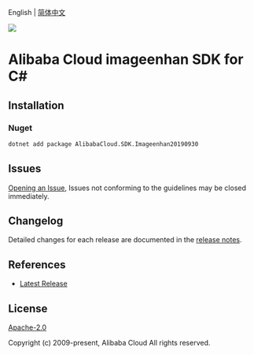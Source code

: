 English | [简体中文](README-CN.md)

![](https://aliyunsdk-pages.alicdn.com/icons/AlibabaCloud.svg)

# Alibaba Cloud imageenhan SDK for C#

## Installation

### Nuget

```bash
dotnet add package AlibabaCloud.SDK.Imageenhan20190930
```

## Issues

[Opening an Issue](https://github.com/aliyun/alibabacloud-csharp-sdk/issues/new), Issues not conforming to the guidelines may be closed immediately.

## Changelog

Detailed changes for each release are documented in the [release notes](./ChangeLog.md).

## References

* [Latest Release](https://github.com/aliyun/alibabacloud-csharp-sdk/)

## License

[Apache-2.0](http://www.apache.org/licenses/LICENSE-2.0)

Copyright (c) 2009-present, Alibaba Cloud All rights reserved.
